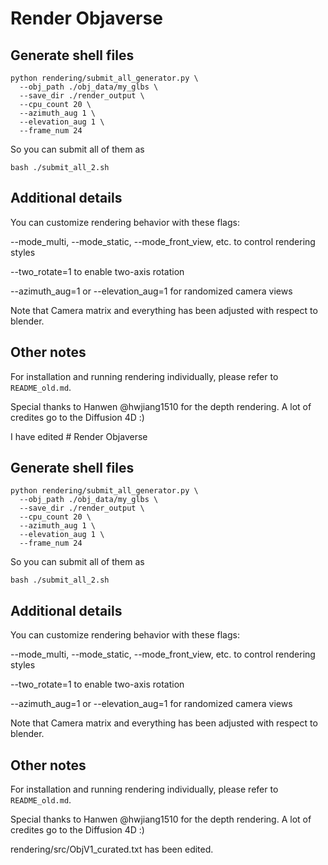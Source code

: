 # Render Objaverse

## Generate shell files

```
python rendering/submit_all_generator.py \
  --obj_path ./obj_data/my_glbs \
  --save_dir ./render_output \
  --cpu_count 20 \
  --azimuth_aug 1 \
  --elevation_aug 1 \
  --frame_num 24
```

So you can submit all of them as
```
bash ./submit_all_2.sh
```

## Additional details

You can customize rendering behavior with these flags:

--mode_multi, --mode_static, --mode_front_view, etc. to control rendering styles

--two_rotate=1 to enable two-axis rotation

--azimuth_aug=1 or --elevation_aug=1 for randomized camera views

Note that Camera matrix and everything has been adjusted with respect to blender.

## Other notes

For installation and running rendering individually, please refer to ``README_old.md``.

Special thanks to Hanwen @hwjiang1510 for the depth rendering. A lot of credites go to the Diffusion 4D :)

I have edited # Render Objaverse

## Generate shell files

```
python rendering/submit_all_generator.py \
  --obj_path ./obj_data/my_glbs \
  --save_dir ./render_output \
  --cpu_count 20 \
  --azimuth_aug 1 \
  --elevation_aug 1 \
  --frame_num 24
```

So you can submit all of them as
```
bash ./submit_all_2.sh
```

## Additional details

You can customize rendering behavior with these flags:

--mode_multi, --mode_static, --mode_front_view, etc. to control rendering styles

--two_rotate=1 to enable two-axis rotation

--azimuth_aug=1 or --elevation_aug=1 for randomized camera views

Note that Camera matrix and everything has been adjusted with respect to blender.

## Other notes

For installation and running rendering individually, please refer to ``README_old.md``.

Special thanks to Hanwen @hwjiang1510 for the depth rendering. A lot of credites go to the Diffusion 4D :)

rendering/src/ObjV1_curated.txt has been edited.
